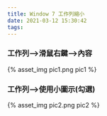 ```yaml
---
title: Window 7 工作列縮小
date: 2021-03-12 15:30:42
tags:
---
```


### 工作列-->滑鼠右鍵-->內容
<div style="width:500px">
	{% asset_img pic1.png pic1 %}
</div>

### 工作列-->使用小圖示(勾選)
<div style="width:500px">
	{% asset_img pic2.png pic2 %}
</div>

